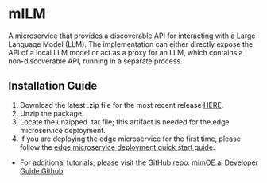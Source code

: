 # mILM
A microservice that provides a discoverable API for interacting with a Large Language Model (LLM). The implementation can either directly expose the API of a local LLM model or act as a proxy for an LLM, which contains a non-discoverable API, running in a separate process.

## Installation Guide

1. Download the latest .zip file for the most recent release [HERE](https://github.com/edgeMicroservice/mILM/releases).
2. Unzip the package.
3. Locate the unzipped .tar file; this artifact is needed for the edge microservice deployment.
4. If you are deploying the edge microservice for the first time, please follow the [edge microservice deployment quick start guide](https://devdocs.mimik.com/tutorials/01-submenu).

- For additional tutorials, please visit the GitHub repo: [mimOE.ai Developer Guide Github](https://github.com/mimik-mimOE-ai/mimOE-ai-developer-guide)

